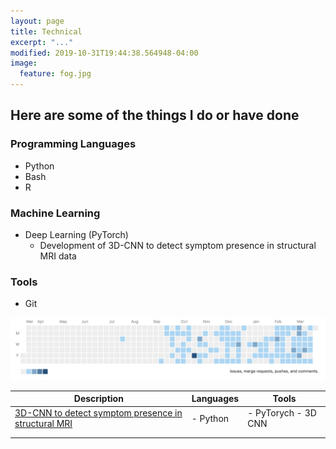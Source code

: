 ```yaml
---
layout: page
title: Technical
excerpt: "..."
modified: 2019-10-31T19:44:38.564948-04:00
image:
  feature: fog.jpg
---
```


## Here are some of the things I do or have done

### Programming Languages

- Python
- Bash 
- R 

### Machine Learning

- Deep Learning (PyTorch)
  - Development of 3D-CNN to detect symptom presence in structural MRI data 

### Tools

- Git

![](/images/git_banner.png)

| Description                                                                                       | Languages  | Tools                |
|---------------------------------------------------------------------------------------------------|------------|----------------------|
| [3D-CNN to detect symptom presence in structural MRI](https://gitlab.com/harman_school/dl_3d_cnn) |   - Python |  - PyTorych - 3D CNN |
|                                                                                                   |            |                      |
|                                                                                                   |            |                      |